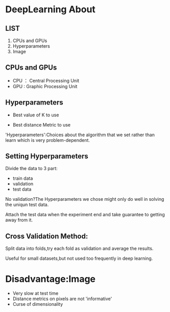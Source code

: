 # DeepLearning About

## LIST

1. CPUs and GPUs
2. Hyperparameters
3. Image


## CPUs and GPUs

- CPU ： Central Processing Unit
- GPU :  Graphic Processing Unit

## Hyperparameters

- Best value of K to use

- Best distance Metric to use

'Hyperparameters':Choices about the algorithm that we set rather than learn which is very problem-dependent.

## Setting Hyperparameters

Divide the data to 3 part:
- train data
- validation
- test data

No validation?The Hyperparameters we chose might only do well in solving the uniqun test data.

Attach the test data when the experiment end and take guarantee to getting away from it.

## Cross Validation Method:
Split data into folds,try each fold as validation and average the results.

Useful for small datasets,but not used too frequently in deep learning.

# Disadvantage:Image

- Very slow at test time
- Distance metrics on pixels are not 'informative'
- Curse of dimensionality